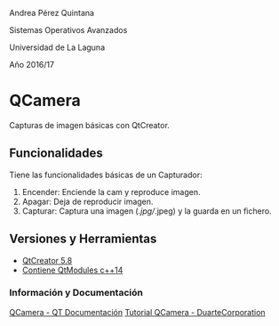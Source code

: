 
Andrea Pérez Quintana

Sistemas Operativos Avanzados

Universidad de La Laguna

Año 2016/17


# QCamera

Capturas de imagen básicas con QtCreator. 

## Funcionalidades

Tiene las funcionalidades básicas de un Capturador: 

 1. Encender: Enciende la cam y reproduce imagen. 
 2. Apagar: Deja de reproducir imagen. 
 3. Capturar: Captura una imagen (*.jpg/*.jpeg) y la guarda en un fichero. 
 
## Versiones y Herramientas

 * [QtCreator 5.8](https://www.qt.io/qt5-8/)
 * [Contiene QtModules c++14](https://es.wikipedia.org/wiki/C%2B%2B14)

### Información y Documentación

[QCamera - QT Documentación](http://doc.qt.io/qt-5/qcamera.html)
[Tutorial QCamera - DuarteCorporation](https://www.youtube.com/watch?v=9oQZPqi47Y8)


